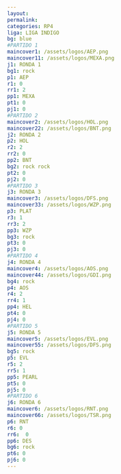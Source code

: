 ```yaml
---
layout: 
permalink: 
categories: RP4
liga: LIGA INDIGO
bg: blue
#PARTIDO 1
maincover1: /assets/logos/AEP.png
maincover11: /assets/logos/MEXA.png
j1: RONDA 1
bg1: rock
p1: AEP
r1: 0
rr1: 2
pp1: MEXA
pt1: 0
pj1: 0
#PARTIDO 2
maincover2: /assets/logos/HOL.png
maincover22: /assets/logos/BNT.png
j2: RONDA 2
p2: HOL
r2: 2
rr2: 0
pp2: BNT
bg2: rock rock
pt2: 0
pj2: 0
#PARTIDO 3
j3: RONDA 3
maincover3: /assets/logos/DFS.png
maincover33: /assets/logos/WZP.png
p3: PLAT
r3: 1
rr3: 2
pp3: WZP
bg3: rock
pt3: 0
pj3: 0
#PARTIDO 4
j4: RONDA 4
maincover4: /assets/logos/AOS.png
maincover44: /assets/logos/GDI.png
bg4: rock 
p4: AOS
r4: 2
rr4: 1
pp4: HEL
pt4: 0
pj4: 0
#PARTIDO 5
j5: RONDA 5
maincover5: /assets/logos/EVL.png
maincover55: /assets/logos/DFS.png
bg5: rock 
p5: EVL
r5: 2
rr5: 1
pp5: PEARL
pt5: 0
pj5: 0
#PARTIDO 6
j6: RONDA 6
maincover6: /assets/logos/RNT.png
maincover66: /assets/logos/TSR.png
p6: RNT
r6: 0
rr6:  0
pp6: DES
bg6: rock
pt6: 0
pj6: 0
---
```

